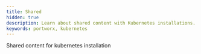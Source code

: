 ```yaml
---
title: Shared
hidden: true
description: Learn about shared content with Kubernetes installations.
keywords: portworx, kubernetes
---
```


Shared content for kubernetes installation
